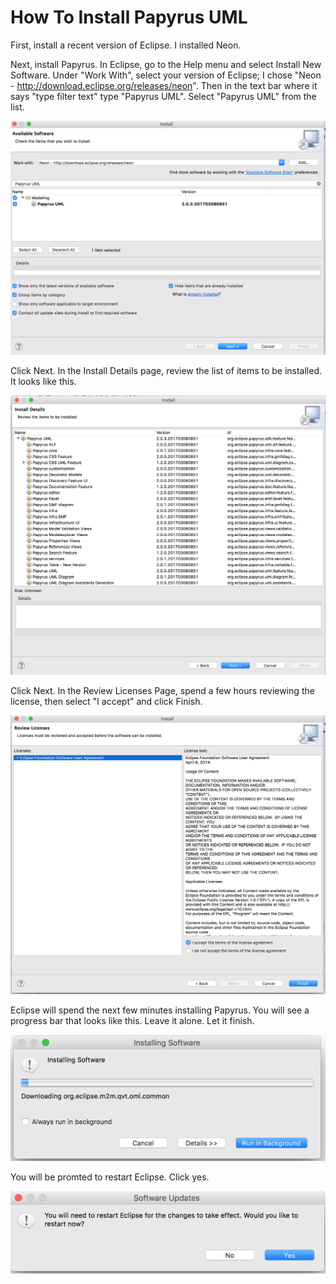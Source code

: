 # How To Install Papyrus UML

First, install a recent version of Eclipse. I installed Neon. 

Next, install Papyrus. In Eclipse, go to the Help menu and select Install New Software. Under "Work With", select your version of Eclipse; I chose "Neon - http://download.eclipse.org/releases/neon".  Then in the text bar where it says "type filter text" type "Papyrus UML". Select "Papyrus UML" from the list. 

![Papyrus install from Eclipse](pap_install.png)

Click Next. In the Install Details page, review the list of items to be installed. It looks like this.

![Papyrus review](pap_review.png)

Click Next. In the Review Licenses Page, spend a few hours reviewing the license, then select "I accept" and click Finish.

![Papyrus license](pap_license.png)

Eclipse will spend the next few minutes installing Papyrus. You will see a progress bar that looks like this. Leave it alone. Let it finish.

![Papyrus progress](pap_progress.png)

You will be promted to restart Eclipse. Click yes.

![Papyrus restart](pap_restart.png)
